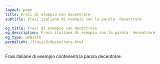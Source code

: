 ```yaml
---
layout: page
title: Frasi di esempio con decentrare 
subtitle: Frasi italiane di esempio con la parola  decentrare

og_title: Frasi di esempio con decentrare 
og_description: Frasi italiane di esempio con la parola  decentrare
og_type: website
permalink: /frasi/d/decentrare.html
---
```


Frasi italiane di esempio contenenti la parola decentrare:


